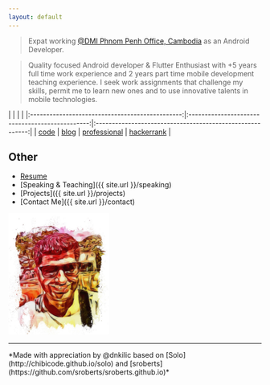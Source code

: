 ```yaml
---
layout: default
---
```


> Expat working [@DMI Phnom Penh Office, Cambodia](https://dminc.com) as an Android Developer. 

> Quality focused Android developer & Flutter Enthusiast with +5 years full time work experience and 2 years part time mobile development teaching experience. I seek work assignments that challenge my skills, permit me to learn new ones and to use innovative talents in mobile technologies. 

| <i class="fa fa-github" aria-hidden="true"></i> | <i class="fa fa-medium" aria-hidden="true"></i> | <i class="fa fa-linkedin" aria-hidden="true"></i> | <i class="fab fa-hackerrank"></i>
|:-----------------------------------------------:|:-----------------------------------------------:|:---------------------------------------------------------:|
|     [code](https://github.com/dnkilic)     |    [blog](https://medium.com/@dnkilic)    |    [professional](https://www.linkedin.com/in/dnkilic/)    |    [hackerrank](https://www.hackerrank.com/dnkilic)    |

## Other

- [Resume](https://docs.google.com/document/d/1_SRxR08xKj4yiu2oDN8K_2-70rouHIV5x0Fxy05cv5Q/edit?usp=sharing)
- [Speaking & Teaching]({{ site.url }}/speaking)
- [Projects]({{ site.url }}/projects)
- [Contact Me]({{ site.url }}/contact)

<img src="/src/image.jpeg" alt="Drawing" style="width: 200px;"/>

<hr>
*Made with appreciation by @dnkilic based on [Solo](http://chibicode.github.io/solo) and [sroberts](https://github.com/sroberts/sroberts.github.io)*
